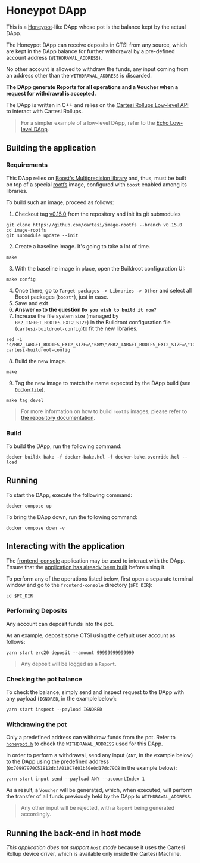 # Honeypot DApp

This is a [Honeypot](https://en.wikipedia.org/wiki/Honeypot_(computing))-like DApp whose pot is the balance kept by the actual DApp.

The Honeypot DApp can receive deposits in CTSI from any source, which are kept in the DApp balance for further withdrawal by a pre-defined account address (`WITHDRAWAL_ADDRESS`).

No other account is allowed to withdraw the funds, any input coming from an address other than the `WITHDRAWAL_ADDRESS` is discarded.

**The DApp generate Reports for all operations and a Voucher when a request for withdrawal is accepted.**

The DApp is written in C++ and relies on the [Cartesi Rollups Low-level API](https://github.com/cartesi/rollups-examples/tree/main/echo-low-level#low-level-api) to interact with Cartesi Rollups.

> For a simpler example of a low-level DApp, refer to the [Echo Low-level DApp](https://github.com/cartesi/rollups-examples/tree/main/echo-low-level).

## Building the application

### Requirements

This DApp relies on [Boost's Multiprecision library](https://www.boost.org/doc/libs/1_73_0/libs/multiprecision/doc/html/boost_multiprecision/intro.html) and, thus, must be built on top of a special [rootfs](https://github.com/cartesi/image-rootfs) image, configured with `boost` enabled among its libraries.

To build such an image, proceed as follows:

1. Checkout tag [v0.15.0](https://github.com/cartesi-corp/image-rootfs/tree/v0.15.0) from the repository and init its git submodules

```shell
git clone https://github.com/cartesi/image-rootfs --branch v0.15.0
cd image-rootfs
git submodule update --init
```

2. Create a baseline image. It's going to take a lot of time.

```shell
make
```

3. With the baseline image in place, open the Buildroot configuration UI:

```shell
make config
```

4. Once there, go to `Target packages -> Libraries -> Other` and select all Boost packages (`boost*`), just in case.
5. Save and exit
6. **Answer `no` to the question `Do you wish to build it now?`**
7. Increase the file system size (managed by `BR2_TARGET_ROOTFS_EXT2_SIZE`) in the Buildroot configuration file (`cartesi-buildroot-config`)to fit the new libraries.

```shell
sed -i 's/BR2_TARGET_ROOTFS_EXT2_SIZE=\"68M\"/BR2_TARGET_ROOTFS_EXT2_SIZE=\"100M\"/g' cartesi-buildroot-config
```

8. Build the new image.

```shell
make
```

9. Tag the new image to match the name expected by the DApp build (see [`Dockerfile`](./Dockerfile)).

```shell
make tag devel
```

> For more information on how to build `rootfs` images, please refer to [the repository documentation](https://github.com/cartesi/image-rootfs).

### Build

To build the DApp, run the following command:

```shell
docker buildx bake -f docker-bake.hcl -f docker-bake.override.hcl --load
```

## Running

To start the DApp, execute the following command:

```shell
docker compose up
```

To bring the DApp down, run the following command:

```shell
docker compose down -v
```

## Interacting with the application

The [frontend-console](https://github.com/cartesi/rollups-examples/tree/main/frontend-console) application may be used to interact with the DApp.
Ensure that the [application has already been built](https://github.com/cartesi/rollups-examples/tree/main/frontend-console/README.md#building) before using it.

To perform any of the operations listed below, first open a separate terminal window and go to the `frontend-console` directory (`$FC_DIR`):

```shell
cd $FC_DIR
```

### Performing Deposits

Any account can deposit funds into the pot.

As an example, deposit some CTSI using the default user account as follows:

```shell
yarn start erc20 deposit --amount 99999999999999
```

> Any deposit will be logged as a `Report`.

### Checking the pot balance

To check the balance, simply send and inspect request to the DApp with any payload (`IGNORED`, in the example below):

```shell
yarn start inspect --payload IGNORED
```

### Withdrawing the pot

Only a predefined address can withdraw funds from the pot. Refer to [`honeypot.h`](./honeypot.h) to check the `WITHDRAWAL_ADDRESS` used for this DApp.


In order to perform a withdrawal, send any input (`ANY`, in the example below) to the DApp using the predefined address (`0x70997970C51812dc3A010C7d01b50e0d17dc79C8` in the example below):

```shell
yarn start input send --payload ANY --accountIndex 1
```

As a result, a `Voucher` will be generated, which, when executed, will perform the transfer of all funds previously held by the DApp to `WITHDRAWAL_ADDRESS`.

> Any other input will be rejected, with a `Report` being generated accordingly.

## Running the back-end in host mode

*This application does not support `host` mode* because it uses the Cartesi Rollup device driver, which is available only inside the Cartesi Machine.
